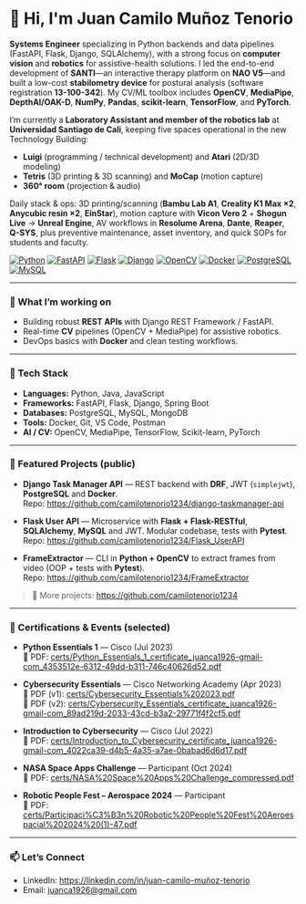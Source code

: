 # 👋 Hi, I'm Juan Camilo Muñoz Tenorio

**Systems Engineer** specializing in Python backends and data pipelines (FastAPI, Flask, Django, SQLAlchemy), with a strong focus on **computer vision** and **robotics** for assistive-health solutions. I led the end-to-end development of **SANTI**—an interactive therapy platform on **NAO V5**—and built a low-cost **stabilometry device** for postural analysis (software registration **13-100-342**). My CV/ML toolbox includes **OpenCV**, **MediaPipe**, **DepthAI/OAK-D**, **NumPy**, **Pandas**, **scikit-learn**, **TensorFlow**, and **PyTorch**.

I’m currently a **Laboratory Assistant and member of the robotics lab** at **Universidad Santiago de Cali**, keeping five spaces operational in the new Technology Building:
- **Luigi** (programming / technical development) and **Atari** (2D/3D modeling)
- **Tetris** (3D printing & 3D scanning) and **MoCap** (motion capture)
- **360° room** (projection & audio)

Daily stack & ops: 3D printing/scanning (**Bambu Lab A1**, **Creality K1 Max ×2**, **Anycubic resin ×2**, **EinStar**), motion capture with **Vicon Vero 2** + **Shogun Live** → **Unreal Engine**, AV workflows in **Resolume Arena**, **Dante**, **Reaper**, **Q-SYS**, plus preventive maintenance, asset inventory, and quick SOPs for students and faculty.



[![Python](https://img.shields.io/badge/Python-3776AB?logo=python&logoColor=white)][Python]
[![FastAPI](https://img.shields.io/badge/FastAPI-009688?logo=fastapi&logoColor=white)][FastAPI]
[![Flask](https://img.shields.io/badge/Flask-000000?logo=flask&logoColor=white)][Flask]
[![Django](https://img.shields.io/badge/Django-092E20?logo=django&logoColor=white)][Django]
[![OpenCV](https://img.shields.io/badge/OpenCV-5C3EE8?logo=opencv&logoColor=white)][OpenCV]
[![Docker](https://img.shields.io/badge/Docker-2496ED?logo=docker&logoColor=white)][Docker]
[![PostgreSQL](https://img.shields.io/badge/PostgreSQL-336791?logo=postgresql&logoColor=white)][PostgreSQL]
[![MySQL](https://img.shields.io/badge/MySQL-4479A1?logo=mysql&logoColor=white)][MySQL]

[Python]: https://www.python.org/
[FastAPI]: https://fastapi.tiangolo.com/
[Flask]: https://flask.palletsprojects.com/
[Django]: https://www.djangoproject.com/
[OpenCV]: https://opencv.org/
[Docker]: https://www.docker.com/
[PostgreSQL]: https://www.postgresql.org/
[MySQL]: https://www.mysql.com/

---

### 🔭 What I’m working on
- Building robust **REST APIs** with Django REST Framework / FastAPI.
- Real-time **CV** pipelines (OpenCV + MediaPipe) for assistive robotics.
- DevOps basics with **Docker** and clean testing workflows.

---

### 🧠 Tech Stack
- **Languages:** Python, Java, JavaScript  
- **Frameworks:** FastAPI, Flask, Django, Spring Boot  
- **Databases:** PostgreSQL, MySQL, MongoDB  
- **Tools:** Docker, Git, VS Code, Postman  
- **AI / CV:** OpenCV, MediaPipe, TensorFlow, Scikit-learn, PyTorch  

---

### 🚀 Featured Projects (public)
- **Django Task Manager API** — REST backend with **DRF**, JWT (`simplejwt`), **PostgreSQL** and **Docker**.  
  Repo: https://github.com/camilotenorio1234/django-taskmanager-api

- **Flask User API** — Microservice with **Flask + Flask-RESTful**, **SQLAlchemy**, **MySQL** and JWT. Modular codebase, tests with **Pytest**.  
  Repo: https://github.com/camilotenorio1234/Flask_UserAPI

- **FrameExtractor** — CLI in **Python + OpenCV** to extract frames from video (OOP + tests with **Pytest**).  
  Repo: https://github.com/camilotenorio1234/FrameExtractor

> 📝 More projects: https://github.com/camilotenorio1234

---

### 🏅 Certifications & Events (selected)

- **Python Essentials 1** — Cisco (Jul 2023)  
  📄 PDF: [certs/Python_Essentials_1_certificate_juanca1926-gmail-com_4353512e-6312-49dd-b311-746c40626d52.pdf](certs/Python_Essentials_1_certificate_juanca1926-gmail-com_4353512e-6312-49dd-b311-746c40626d52.pdf)

- **Cybersecurity Essentials** — Cisco Networking Academy (Apr 2023)  
  📄 PDF (v1): [certs/Cybersecurity_Essentials%202023.pdf](certs/Cybersecurity_Essentials%202023.pdf)  
  📄 PDF (v2): [certs/Cybersecurity_Essentials_certificate_juanca1926-gmail-com_89ad219d-2033-43cd-b3a2-29771f4f2cf5.pdf](certs/Cybersecurity_Essentials_certificate_juanca1926-gmail-com_89ad219d-2033-43cd-b3a2-29771f4f2cf5.pdf)

- **Introduction to Cybersecurity** — Cisco (Jul 2022)  
  📄 PDF: [certs/Introduction_to_Cybersecurity_certificate_juanca1926-gmail-com_4022ca39-d4b5-4a35-a7ae-0babad6d6d17.pdf](certs/Introduction_to_Cybersecurity_certificate_juanca1926-gmail-com_4022ca39-d4b5-4a35-a7ae-0babad6d6d17.pdf)

- **NASA Space Apps Challenge** — Participant (Oct 2024)  
  📄 PDF: [certs/NASA%20Space%20Apps%20Challenge_compressed.pdf](certs/NASA%20Space%20Apps%20Challenge_compressed.pdf)

- **Robotic People Fest – Aerospace 2024** — Participant  
  📄 PDF: [certs/Participaci%C3%B3n%20Robotic%20People%20Fest%20Aeroespacial%202024%20(1)-47.pdf](certs/Participaci%C3%B3n%20Robotic%20People%20Fest%20Aeroespacial%202024%20(1)-47.pdf)

---

### 📫 Let’s Connect
- LinkedIn: https://linkedin.com/in/juan-camilo-muñoz-tenorio  
- Email: juanca1926@gmail.com
